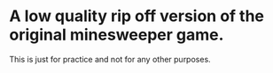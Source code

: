 # A low quality rip off version of the original minesweeper game.
This is just for practice and not for any other purposes.
